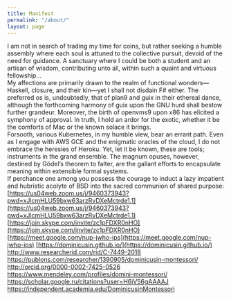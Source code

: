```yaml
---
title: Manifest
permalink: "/about/"
layout: page
---
```


I am not in search of trading my time for coins, but rather seeking a humble assembly where each soul is attuned to the collective pursuit, devoid of the need for guidance. A sanctuary where I could be both a student and an artisan of wisdom, contributing unto all, within such a quaint and virtuous fellowship…\
    My affections are primarily drawn to the realm of functional wonders—Haskell, closure, and their kin—yet I shall not disdain F# either. The preferred os is, undoubtedly, that of plan9 and guix in their ethereal dance, although the forthcoming harmony of guix upon the GNU hurd shall bestow further grandeur. Moreover, the birth of openvms9 upon x86 has elicited a symphony of approval. In truth, I hold an ardor for the exotic, whether it be the comforts of Mac or the known solace it brings.\
    Forsooth, various Kubernetes, in my humble view, bear an errant path. Even as I engage with AWS GCE and the enigmatic oracles of the cloud, I do not embrace the heresies of Heroku. Yet, let it be known, these are tools; instruments in the grand ensemble. The magnum opuses, however, destined by Gödel’s theorem to falter, are the gallant efforts to encapsulate meaning within extensible formal systems.\
    If perchance one among you possess the courage to induct a lazy impatient and hubristic acolyte of BSD into the sacred communion of shared purpose:
[https://us04web.zoom.us/j/9460373943?pwd=xJlcmHLU59bxw63arzRvDXeMctrde1.1](https://us04web.zoom.us/j/9460373943?pwd=xJlcmHLU59bxw63arzRvDXeMctrde1.1)
[https://join.skype.com/invite/zc1pFDXR0nHO](https://join.skype.com/invite/zc1pFDXR0nHO)
[https://meet.google.com/nup-jwho-ips](https://meet.google.com/nup-jwho-ips)
[https://dominicusin.github.io/](https://dominicusin.github.io/)
http://www.researcherid.com/rid/C-7449-2018
https://publons.com/researcher/1390905/dominicusin-montessori/
http://orcid.org/0000-0002-7425-0526
https://www.mendeley.com/profiles/domini-montessori/
https://scholar.google.ru/citations?user=H6jV56gAAAAJ
https://independent.academia.edu/DominicusinMontessori